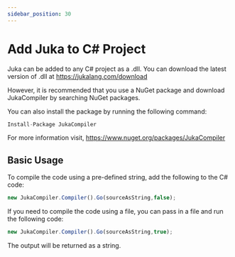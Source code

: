 ```yaml
---
sidebar_position: 30
---
```


# Add Juka to C# Project

Juka can be added to any C# project as a .dll. You can download the latest version of .dll  at https://jukalang.com/download

However, it is recommended that you use a NuGet package and download JukaCompiler by searching NuGet packages.

You can also install the package by running the following command:
```jsx
Install-Package JukaCompiler
```
For more information visit, https://www.nuget.org/packages/JukaCompiler


## Basic Usage

To compile the code using a pre-defined string, add the following to the C# code:

```jsx
new JukaCompiler.Compiler().Go(sourceAsString,false);
```

If you need to compile the code using a file, you can pass in a file and run the following code:

```jsx
new JukaCompiler.Compiler().Go(sourceAsString,true);
```

The output will be returned as a string.